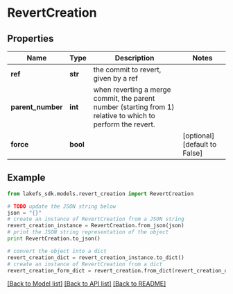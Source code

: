 # RevertCreation


## Properties

Name | Type | Description | Notes
------------ | ------------- | ------------- | -------------
**ref** | **str** | the commit to revert, given by a ref | 
**parent_number** | **int** | when reverting a merge commit, the parent number (starting from 1) relative to which to perform the revert. | 
**force** | **bool** |  | [optional] [default to False]

## Example

```python
from lakefs_sdk.models.revert_creation import RevertCreation

# TODO update the JSON string below
json = "{}"
# create an instance of RevertCreation from a JSON string
revert_creation_instance = RevertCreation.from_json(json)
# print the JSON string representation of the object
print RevertCreation.to_json()

# convert the object into a dict
revert_creation_dict = revert_creation_instance.to_dict()
# create an instance of RevertCreation from a dict
revert_creation_form_dict = revert_creation.from_dict(revert_creation_dict)
```
[[Back to Model list]](../README.md#documentation-for-models) [[Back to API list]](../README.md#documentation-for-api-endpoints) [[Back to README]](../README.md)


